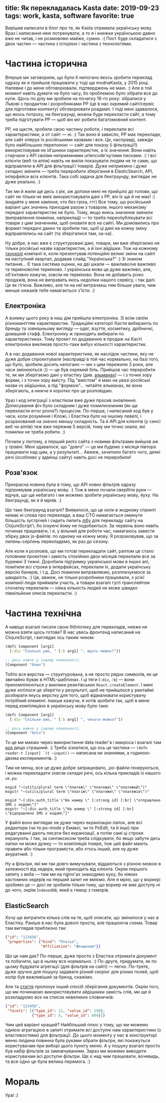 title: Як перекладалась Kasta
date: 2019-09-23
tags: work, kasta, software
favorite: true
----

Вирішив написати в блог про те, як Kasta отримала українську мову. Враз і написання нею потренувати, а то я і книжки українською давно вже не читав, і не розмовляю майже, сумно. :( Пост буде складатися з двох частин — частина з історією і частина з технологіями.

# Частина історична

Вперше ми заговорили, що було б непогано якось зробити переклад одразу як я прийшов працювати у тоді ще modnaKasta, у 2015 році. Напевне і до мене обговорювали, підтверджень не маю. :) Але в той момент навіть думати не було часу, бо проблемою було зібрати все до купи. Щось по ділу ми зробили на початку 16-го року: зібралися у Львові з продактом і розробниками PP (це в нас окремий сайт/сервіс для підготовки контенту) обговорювати роадмап. І тоді мені здавалося, що якось потроху, на бекграунді, можна буде перекласти сайт, а тому треба підготувати PP — щоб він міг робити багатомовний контент.

PP, на щастя, зробили свою частину роботи, і переклали всі характеристики, а от сайт — ні. :) Так воно й зависло, РР має переклади, але сайт оперує їх російськими назвами і все. Це, насправді, завжди було найбільшою перепоною — сайт для показу (і фільтрації!) використовував не id'шники характеристик, а їх значення. Вони навіть стирчали з API своїми неприємними urlencode'нутими писками. :) І всі клієнти (веб та аппи) навіть не вміли показувати людям не те саме, що відправляли в API для фільтраціїї товарів. Дуже неприємно і *дуже* складно змінити — треба переробити зберігання в ElasticSearch, API, інтерфейси всіх клієнтів. Така собі задача для бекграунду, виглядає не дуже реально. :)

Так ми й жили ще десь з рік, аж допоки мені не прийшло до голови, що сайт не тільки не вміє використовувати дані з PP, він їх ще й не має! :) (кидайте у мене каміння, хто без гріха, ггг) Все тому, що російський варіант цих значень приходив разом з товаром, іншого механізму передачі характеристик не було. Тому, якщо якесь значення змінили (виправлення помилки, наприклад) — то треба переопублікувати всі товари з цим значенням, щоб оновити все на сайті. Ми домовились про формат передачі даних та зробили так, щоб ці дані на кожну зміну відправлялись на сайт (та зберігалися там, ха-ха).

Ну добре, в нас вже є структуровані дані, товари, ми вже зберігаємо не тільки російські назви характеристик, а й їхні айдішки. Тож на кожному [таунхолі][t] компанії я, коли презентував потенційні великі зміни на сайті на наступний квартал, додавав слайд "Українська?" :) Зі знаком питання... Є така система оцінки, на дві шкали — важливо/не важливо та терміново/не терміново. І українська мова це дуже важливо, але, об'єктивно кажучи, зовсім не терміново. Вона не добавить різко продажів, вона не виправить якісь недоліки нашого сервісу, і так далі. Це як гігієна. Важливо, але ти на неї витрачаєш тим більше уваги, чим менше хижаків тебе намагається з'їсти. :)

[t]: https://en.wikipedia.org/wiki/Town_hall_meeting

## Електроніка

А взимку цього року в наш дім прийшла електроніка. Зі всім своїм різноманіттям характеристик. Традиційні категорії Касти вибирають по бренду та зовнішньому вигляду — одяг, взуття, косметику, дрібничкі, домашній стафф. Електроніку ж приходять вибирати по характеристиках. Тому проект по додаванню в продаж на Касті електроніки викликав просто-таки вибух кількості характеристик.

А в нас додавання нової характеристики, як наслідок частини, яку не дуже добре спроектували (насправді в той час нормально, на базі того, що було, зробили досить непогано — ми з цим пережили 3 роки, але часи змінюються :)) — це був окремий біль. Прийшов час переробити те, як ми зберігаємо дані у еластіку (див. [альманах][a]) — і з точки зору форми, і з точки зору вмісту. Під "вмістом" я маю на увазі російські назви vs айдішніки, а під "формою"... читайте альманах, як вони зберігають, а нижче я коротко про це розповідаю.

[a]: https://project-a.github.io/on-site-search-design-patterns-for-e-commerce/

Ураз і код інтеграції з еластіком вже дуже просив оновлення. Дописування фіч було складним і дуже помилкоємним (як щє перекласти error prone?) процесом. По-перше, і написаний код був у часи, коли розуміння і Кложі, і Еластіка було на іншому левелі, і розрахований на значно меншу складність. Та й API для клієнтів (у сенсі веб чи аппів) теж вже пережив 5 версій, тому ми точно знали, які помилки не треба робити. :)

Почали у лютому, а перший реліз сайта з новими фільтрами вийшов аж у *травні*. Мені здавалося, що "довго" — це ми будемо з місяця півтора працювати над цим, а у результаті... Авжеж, зачепило багато чого, деякі речі (особливо у адмінці сайту) навіть досі не переробили!

## Розв'язок

Прекрасна новина була в тому, що API нових фільтрів одразу підтримував українську мову. :) Тож в мене почали свербіти руки — відчув, що ще небагато і ми можемо зробити українську мову, йуху. На бекграунді, як я й мріяв. :)

Що таке бекграунд взагалі? Виявилося, що це коли в жодному спринті немає ні слова про переклади, а ваш CTO намагається оминути більшість зустрічей і сидить пилить [лібу][l] для перекладу сайту на ClojureScript'і, бо існуючі йому не подобаються. За червень воно навіть починає працювати, і я, у вільний для роботи час, намагаюсь завести збірку двох js-файлів: по одному на кожну мову. Я розраховував, що за липень-серпень перекладемо, як раз до сезону.

[l]: https://github.com/kasta-ua/i18n

Але коли я розповів, що ми готові перекладати сайт, раптом це стало головним проектом і замість спокійних двох місяців переклали все за буремні 3 тижні. Доробили підтримку української мови в інших апі, помітили всі строки в інтерфейсах, переклали їх, додали українську версію банерів, і т.д. Досі помилки виправляємо, розплачуємося за швидкість. :) Це, авжеж, не тільки розробники працювали, з усієї компанії люди приймали участь, а товари взагалі гугл транслейтом спочатку переклали — ніяка кількість людей не може швидко півмільйони описів перекласти. :)


# Частина технічна

А навіщо взагалі писати свою бібліотеку для перекладів, невже не можна взяти щось готове? В нас увесь фронтенд написаний на ClojureScript, і виглядає ось таким чином:

```clojure
(defc Component [arg1]
  [:div "Сколько уже, " [:b arg1] ", ждать можно?"])

;; десь нижче у іншому компоненті:
(Component "блин")
```

Тобто вся верстка — структурована, а не просто рядок символів, як це звичайно буває в HTML-шаблонах. І ці теги (`:div`, `:b`) — вони прекомпілюються у виклики реактівських `React.createElement`. І мені дуже хотілося це зберігти у результаті, щоб не прийшлося у рантаймі розбирати якусь верстку для того, щоб відмалювати користувачу потрібний елемент. Інакше кажучи, я хотів зробити так, щоб в мене перед компіляцією в українську мову було таке:

```clojure
(defc Component [arg1]
  [:div "Скільки вже, " [:b arg1] ", чекати можна?"])

;; десь нижче у іншому компоненті:
(Component "блін")
```

То це ми маємо через використання data reader'a і макроса і взагалі там [код][] дещо страшний. :) Треба зізнатися, що ось ця частина — ``(defn reader-t [input] `(t ~input))`` — написана не знаннями, а годиною-двома експериментів. :)

[код]: https://github.com/kasta-ua/i18n/blob/master/src/kasta/i18n.clj#L45-L68

Тим не менш, все це дуже добре запрацювало, .po-файли генеруються, і можна перекладати зовсім складні речі, ось кілька прикладів із нашого `uk.po`:

```
msgid "~(utils/plural term \"платеж\" \"платежа\" \"платежей\")"
msgstr "~(utils/plural term \"платіж\" \"платежи\" \"платежів\")"

msgid "~[:div.auth_title \"На номер \" [:strong id] [:br] \"отправлено SMS с кодом\"]"
msgstr "~[:div.auth_title \"На номер \" [:strong id] [:br] \"відправлено SMS з кодом\"]"
```

У файлі воно виглядає не дуже через екранізацію лапок, але всі редактори (чи то po-mode у Емаксі, чи то PoEdit, та й інші) при редагуванні дають писати без екранізації, а потім самі ці строки екранують. І так, за синтаксисом треба слідкувати, бо якщо забути десь лапки чи може дужку — то компіляція помре, тож цей файл мають правити або тільки програмісти, або хтось інший, але ну дуже акуратний. :)

Ну а фільтри, які ми так довго вимучували, віддаються з різною мовою в залежності від хедера, який приходить від клієнта. Окрім першого запиту з веба — там ми на nginx'ах знаходимо куку, бо ніяких кастомних хедерів на перший запит не вміємо. Але я мрію, що у воркері зробимо це — досі не зробили тільки тому, що воркер не має доступу ні до чого, окрім `IndexedDB`, який є гемор з геморів.

## ElasticSearch

Хочу щє витратити кілька слів на те, щоб описати, що змінилося у нас в Еластіку. Раніше в нас була доволі проста, але працююча схема. Товар там виглядав приблизно так:

```json
{"id": "123456",
 "properties": {"Kind": "Платье",
                "Affiliation": "Женщинам"}}
```

Що це нам дає? По-перше, дуже просто з Еластіка отримати документ та побачити, що в ньому все нормально. :) По-друге, придумати, як по цьому будувати агрегації (для фільтрів на сайті) — легко. По-третє, дуже зручно для пошуку задавати різний скорінг для різних полей, щоб колір був важливіший за бренд, скажімо.

Але та [стаття][a] пропонує інший спосіб зберігання документів. Окрім того, що ми починаємо використовувати айдішники замість слів, ми ще й розкладуємо все на список невеликих словничків:

```json
{"id": "123456",
 "facets": [{"type_id": 21, "value_id": 290},
            {"type_id": 6, "value_id": 804}]}
```

Чим цей варіант кращий? Найбільший плюс у тому, що ми можемо однією агрегацією в запиті отримати *всі* доступні нам характеристики (з властивостями) для фільтрації. До цього моменту у нас в конструкторі меню людина повинна була руками обрати фільтри, які покажуться користувачам при виборі цього пункту меню. А у пошуку взагалі просто був набір фільтрів за замовчуванням. Зараз ми можемо виводити користувачам всі доступні фільтри. Щє є над чим працювати, вочевидь, та все одно це була велика перемога. :)

# Мораль

Ура! :)
